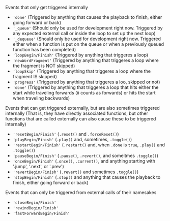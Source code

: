 
Events that only get triggered internally
- `'done'` (Triggered by anything that causes the playback to finish, either going forward or back)
- `'_queue'` (Should only be used for development right now. Triggered by any expected external call or inside the loop to set up the next loop)
- `'_dequeue'` (Should only be used for development right now. Triggered either when a function is put on the queue or when a previously queued function has been completed)
- `'loopBegin/Finish'` (Triggered by anything that triggeres a loop)
- `'newWordFragment'` (Triggered by anything that triggeres a loop where the fragment is NOT skipped)
- `'loopSkip'` (Triggered by anything that triggeres a loop where the fragment IS skipped)
- `'progress'` (Triggered by anything that triggeres a loo, skipped or not)
- `'done'` (Triggered by anything that triggeres a loop that hits either the start while traveling forwards (`0` counts as forwards) or hits the start when traveling backwards)

Events that can get triggered externally, but are also sometimes triggered internally
(That is, they have directly associated functions, but other functions that are called externally can also cause these to be triggered internally)
- `'resetBegin/Finish'` (`.reset()` and `.forceReset()`)
- `'playBegin/Finish'` (`.play()` and, sometimes, `.toggle()`)
- `'restartBegin/Finish'` (`.restart()` and, when `.done` is `true`, `.play()` and `.toggle()`)
- `'pauseBegin/Finish'` (`.pause()`, `.revert()`, and someitmes `.toggle()`)
- `'onceBegin/Finish'` (`.once()`, `.current()`, and anything starting with '.jump', '.next', or '.prev')
- `'revertBegin/Finish'` (`.revert()` and sometimes `.toggle()`)
- `'stopBegin/Finish'` (`.stop()` and anything that causes the playback to finish, either going forward or back)

Events that can only be triggered from external calls of their namesakes
- `'closeBegin/Finish'`
- `'rewindBegin/Finish'`
- `'fastForwardBegin/Finish'`
